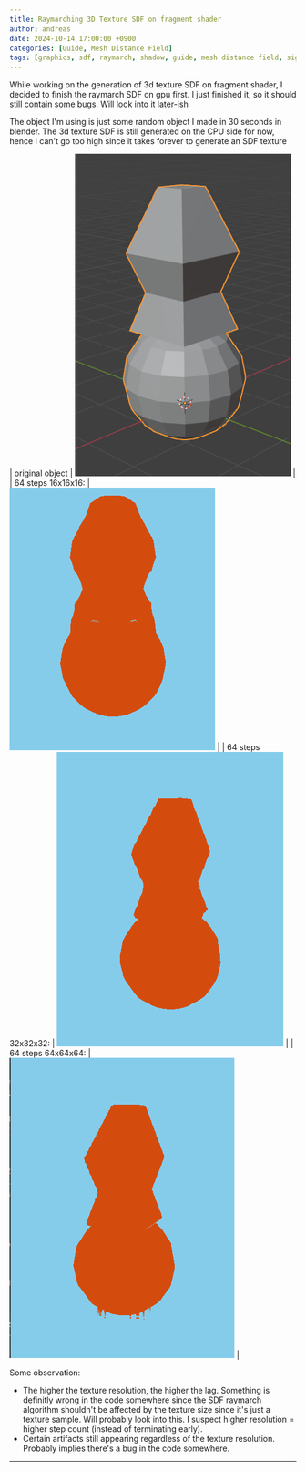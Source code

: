 ```yaml
---
title: Raymarching 3D Texture SDF on fragment shader 
author: andreas
date: 2024-10-14 17:00:00 +0900
categories: [Guide, Mesh Distance Field]
tags: [graphics, sdf, raymarch, shadow, guide, mesh distance field, signed distance field, opengl, c++]
---
```

While working on the generation of 3d texture SDF on fragment shader, I decided to finish the raymarch SDF on gpu first. I just finished it, so it should still contain some bugs. Will look into it later-ish


The object I'm using is just some random object I made in 30 seconds in blender. The 3d texture SDF is still generated on the CPU side for now, hence I can't go too high since it takes forever to generate an SDF texture

| original object | ![Original object](../assets/img/post_img/2024-10-14-sdf-raymarch-on-gpu/original-model.png) |
| 64 steps 16x16x16: | ![16x16x16](../assets/img/post_img/2024-10-14-sdf-raymarch-on-gpu/16.png) | 
| 64 steps 32x32x32: | ![32x32x32](../assets/img/post_img/2024-10-14-sdf-raymarch-on-gpu/32.png) |
| 64 steps 64x64x64: | ![64x64x64](../assets/img/post_img/2024-10-14-sdf-raymarch-on-gpu/64.png) |

Some observation:
- The higher the texture resolution, the higher the lag. Something is definitly wrong in the code somewhere since the SDF raymarch algorithm shouldn't be affected by the texture size since it's just a texture sample. Will probably look into this. I suspect higher resolution = higher step count (instead of terminating early).  
- Certain artifacts still appearing regardless of the texture resolution. Probably implies there's a bug in the code somewhere.

---
